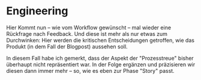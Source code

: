 # Engineering

Hier Kommt nun – wie vom Workflow gewünscht – mal wieder eine Rückfrage nach Feedback. Und diese ist mehr als nur etwas zum Durchwinken: Hier werden die kritischen Entscheidungen getroffen, wie das Produkt (in dem Fall der Blogpost) aussehen soll.

In diesem Fall habe ich gemerkt, dass der Aspekt der "Prozesstreue" bisher überhaupt nicht repräsentiert war. In der Folge ergänzen und präzisieren wir diesen dann immer mehr – so, wie es eben zur Phase "Story" passt.